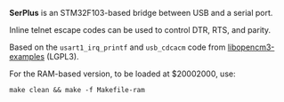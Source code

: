 **SerPlus** is an STM32F103-based bridge between USB and a serial port.

Inline telnet escape codes can be used to control DTR, RTS, and parity.

Based on the `usart1_irq_printf` and `usb_cdcacm` code from [libopencm3-examples][EX] (LGPL3).

For the RAM-based version, to be loaded at $20002000, use:

    make clean && make -f Makefile-ram

   [EX]: https://github.com/libopencm3/libopencm3-examples/tree/master/examples/stm32/f1/stm32-h103
